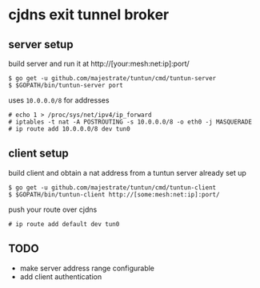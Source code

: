 # cjdns exit tunnel broker


## server setup

build server and run it at http://[your:mesh:net:ip]:port/

    $ go get -u github.com/majestrate/tuntun/cmd/tuntun-server
    $ $GOPATH/bin/tuntun-server port
    
uses `10.0.0.0/8` for addresses
    
    # echo 1 > /proc/sys/net/ipv4/ip_forward
    # iptables -t nat -A POSTROUTING -s 10.0.0.0/8 -o eth0 -j MASQUERADE
    # ip route add 10.0.0.0/8 dev tun0


## client setup

build client and obtain a nat address from a tuntun server already set up

    $ go get -u github.com/majestrate/tuntun/cmd/tuntun-client
    $ $GOPATH/bin/tuntun-client http://[some:mesh:net:ip]:port/
    
push your route over cjdns

    # ip route add default dev tun0


## TODO

* make server address range configurable
* add client authentication

